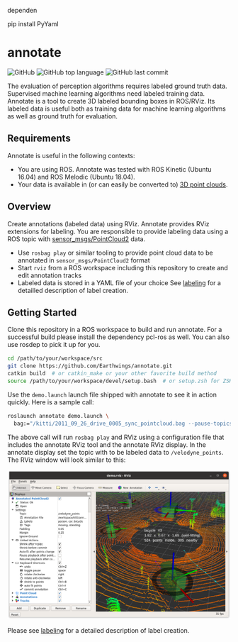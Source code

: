 dependen

 pip install PyYaml

# annotate

![GitHub](https://img.shields.io/github/license/Earthwings/annotate)
![GitHub top language](https://img.shields.io/github/languages/top/Earthwings/annotate)
![GitHub last commit](https://img.shields.io/github/last-commit/Earthwings/annotate)

The evaluation of perception algorithms requires labeled ground truth data. Supervised machine learning algorithms need labeled training data. Annotate is a tool to create 3D labeled bounding boxes in ROS/RViz. Its labeled data is useful both as training data for machine learning algorithms as well as ground truth for evaluation.

## Requirements

Annotate is useful in the following contexts:

* You are using ROS. Annotate was tested with ROS Kinetic (Ubuntu 16.04) and ROS Melodic (Ubuntu 18.04).
* Your data is available in (or can easily be converted to) [3D point clouds](http://wiki.ros.org/pcl).

## Overview

Create annotations (labeled data) using RViz. Annotate provides RViz extensions for labeling. You are responsible to provide labeling data using a ROS topic with [sensor_msgs/PointCloud2](http://docs.ros.org/melodic/api/sensor_msgs/html/msg/PointCloud2.html) data.

* Use ```rosbag play``` or similar tooling to provide point cloud data to be annotated in ```sensor_msgs/PointCloud2``` format
* Start ```rviz``` from a ROS workspace including this repository to create and edit annotation tracks
* Labeled data is stored in a YAML file of your choice
See [labeling](docs/labeling.md) for a detailled description of label creation.

## Getting Started

Clone this repository in a ROS workspace to build and run annotate. For a successful build please install the dependency pcl-ros as well. You can also use rosdep to pick it up for you.

```bash
cd /path/to/your/workspace/src
git clone https://github.com/Earthwings/annotate.git
catkin build  # or catkin_make or your other favorite build method
source /path/to/your/workspace/devel/setup.bash  # or setup.zsh for ZSH users
```

Use the ```demo.launch``` launch file shipped with annotate to see it in action quickly. Here is a sample call:

```bash
roslaunch annotate demo.launch \
  bag:="/kitti/2011_09_26_drive_0005_sync_pointcloud.bag --pause-topics velodyne_points"
```

The above call will run ```rosbag play``` and RViz using a configuration file that includes the annotate RViz tool and the annotate RViz display. In the annotate display set the topic with to be labeled data to ```/velodyne_points```. The RViz window will look similar to this:

![RViz/Annotate screenshot](docs/rviz-full.png "RViz screenshot with annotate")

Please see [labeling](docs/labeling.md) for a detailed description of label creation.
